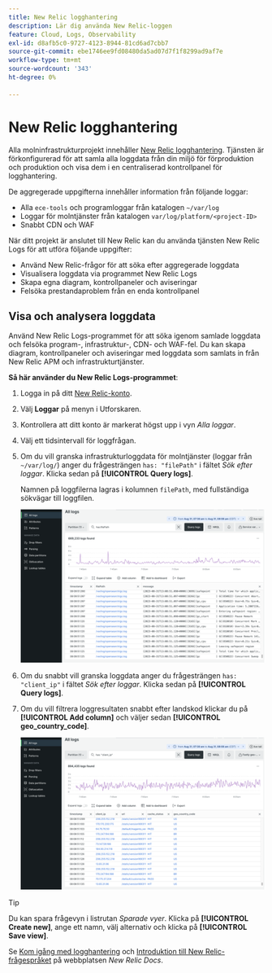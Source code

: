 ```yaml
---
title: New Relic logghantering
description: Lär dig använda New Relic-loggen
feature: Cloud, Logs, Observability
exl-id: d8afb5c0-9727-4123-8944-81cd6ad7cbb7
source-git-commit: ebe1746ee9fd08480da5ad07d7f1f8299ad9af7e
workflow-type: tm+mt
source-wordcount: '343'
ht-degree: 0%

---
```


# New Relic logghantering

Alla molninfrastrukturprojekt innehåller [New Relic logghantering](https://docs.newrelic.com/docs/logs/get-started/get-started-log-management/). Tjänsten är förkonfigurerad för att samla alla loggdata från din miljö för förproduktion och produktion och visa dem i en centraliserad kontrollpanel för logghantering.

De aggregerade uppgifterna innehåller information från följande loggar:

- Alla `ece-tools` och programloggar från katalogen `~/var/log`
- Loggar för molntjänster från katalogen `var/log/platform/<project-ID>`
- Snabbt CDN och WAF

När ditt projekt är anslutet till New Relic kan du använda tjänsten New Relic Logs för att utföra följande uppgifter:

- Använd New Relic-frågor för att söka efter aggregerade loggdata
- Visualisera loggdata via programmet New Relic Logs
- Skapa egna diagram, kontrollpaneler och aviseringar
- Felsöka prestandaproblem från en enda kontrollpanel

## Visa och analysera loggdata

Använd New Relic Logs-programmet för att söka igenom samlade loggdata och felsöka program-, infrastruktur-, CDN- och WAF-fel. Du kan skapa diagram, kontrollpaneler och aviseringar med loggdata som samlats in från New Relic APM och infrastrukturtjänster.

**Så här använder du New Relic Logs-programmet**:

1. Logga in på ditt [New Relic-konto](https://login.newrelic.com/login).

1. Välj **Loggar** på menyn i Utforskaren.

1. Kontrollera att ditt konto är markerat högst upp i vyn _Alla loggar_.

1. Välj ett tidsintervall för loggfrågan.

1. Om du vill granska infrastrukturloggdata för molntjänster (loggar från `~/var/log/`) anger du frågesträngen `has: "filePath"` i fältet _Sök efter loggar_. Klicka sedan på **[!UICONTROL Query logs]**.

   Namnen på loggfilerna lagras i kolumnen `filePath`, med fullständiga sökvägar till loggfilen.

   ![Loggdata för New Relic-tjänsten för molnprojekt](../../assets/new-relic/var-log-query.png)

1. Om du snabbt vill granska loggdata anger du frågesträngen `has: "client_ip"` i fältet _Sök efter loggar_. Klicka sedan på **[!UICONTROL Query logs]**.

1. Om du vill filtrera loggresultaten snabbt efter landskod klickar du på **[!UICONTROL Add column]** och väljer sedan **[!UICONTROL geo_country_code]**.

   ![New Relic CDN-loggattributfilter för molnprojekt](../../assets/new-relic/fastly-countrycode-filter.png)

>[!TIP]
>
>Du kan spara frågevyn i listrutan _Sparade vyer_. Klicka på **[!UICONTROL Create new]**, ange ett namn, välj alternativ och klicka på **[!UICONTROL Save view]**.
>
>Se [Kom igång med logghantering](https://docs.newrelic.com/docs/logs/get-started/get-started-log-management/) och [Introduktion till New Relic-frågespråket](https://docs.newrelic.com/docs/query-your-data/nrql-new-relic-query-language/get-started/introduction-nrql-new-relics-query-language/) på webbplatsen _New Relic Docs_.
